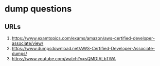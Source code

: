 # dump questions

## URLs
1. https://www.examtopics.com/exams/amazon/aws-certified-developer-associate/view/
2. https://www.dumpsdownload.net/AWS-Certified-Developer-Associate-dumps/
3. https://www.youtube.com/watch?v=sQMDIALbTWA

